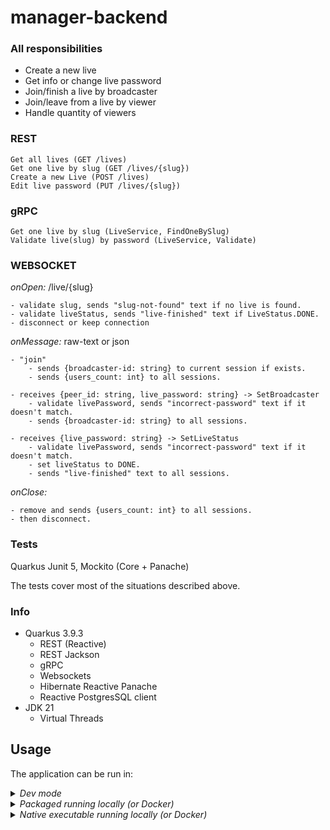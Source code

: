 # manager-backend

### All responsibilities
- Create a new live
- Get info or change live password
- Join/finish a live by broadcaster
- Join/leave from a live by viewer
- Handle quantity of viewers

### REST
```
Get all lives (GET /lives)
Get one live by slug (GET /lives/{slug})
Create a new Live (POST /lives)
Edit live password (PUT /lives/{slug})
```
### gRPC
```
Get one live by slug (LiveService, FindOneBySlug)
Validate live(slug) by password (LiveService, Validate)
```
### WEBSOCKET
*onOpen:* /live/{slug}

```
- validate slug, sends "slug-not-found" text if no live is found.
- validate liveStatus, sends "live-finished" text if LiveStatus.DONE.
- disconnect or keep connection
```

*onMessage:* raw-text or json

```
- "join"
	- sends {broadcaster-id: string} to current session if exists.
	- sends {users_count: int} to all sessions. 
	
- receives {peer_id: string, live_password: string} -> SetBroadcaster
	- validate livePassword, sends "incorrect-password" text if it doesn't match.
	- sends {broadcaster-id: string} to all sessions.

- receives {live_password: string} -> SetLiveStatus 
	- validate livePassword, sends "incorrect-password" text if it doesn't match.
	- set liveStatus to DONE.
	- sends "live-finished" text to all sessions.
```

*onClose:* 

```
- remove and sends {users_count: int} to all sessions.
- then disconnect.
```


### Tests
Quarkus Junit 5, Mockito (Core + Panache)

The tests cover most of the situations described above. 

### Info
- Quarkus 3.9.3
    - REST (Reactive)
    - REST Jackson
    - gRPC
    - Websockets
	- Hibernate Reactive Panache
	- Reactive PostgresSQL client
- JDK 21
	- Virtual Threads

## <a name="usage"></a>Usage
The application can be run in:

<details>
<summary><i>Dev mode</i></summary>

**1º Just run.**
```shell script
./mvnw compile quarkus:dev
```
**Thanks to [Quarkus Dev Services](https://quarkus.io/guides/dev-services)**, a PostgreSQL database is started automatically from a container.
</details>

<details>
<summary><i>Packaged running locally (or Docker)</i></summary>

**1º package manager-backend.**
```shell script
./mvnw package -DskipTests=true
```
**2º Start the PostgreSQL container**:
```shell script
docker compose -f postgres-compose.yaml up -d
```
**3º Run the package!**
```shell script
java -jar ./target/quarkus-app/quarkus-run.jar
```
### on Docker
**Afte 1º just do:**
```shell script
docker compose up -d
```
</details>


<details>
<summary><i>Native executable running locally (or Docker)</i></summary>

**1º package manager-backend.**
```shell script
./mvnw package -DskipTests=true -Dnative -Dquarkus.native.container-build=true
```
**2º Start the PostgreSQL container**:
```shell script
docker compose -f postgres-compose.yaml up -d
```
**3º Run the package!**
```shell script
./target/manager-backend-0.0.1-SNAPSHOT-runner
```
### on Docker
**Afte 1º just do:**
```shell script
docker compose -f native-compose.yaml up postgres -d
docker compose -f native-compose.yaml up -d
```
</details>